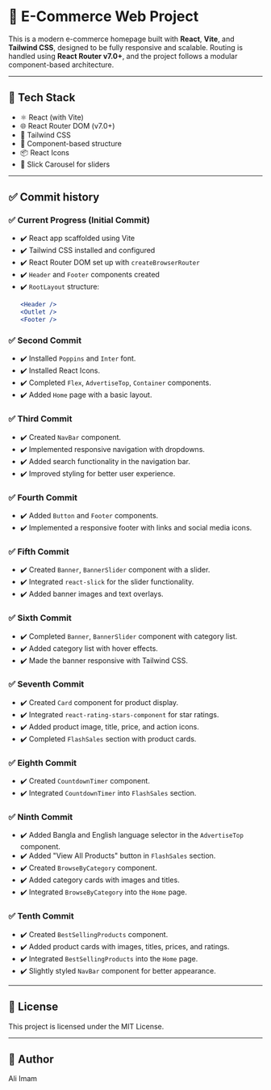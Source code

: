 # 🛒 E-Commerce Web Project

This is a modern e-commerce homepage built with **React**, **Vite**, and **Tailwind CSS**, designed to be fully responsive and scalable. Routing is handled using **React Router v7.0+**, and the project follows a modular component-based architecture.

---

## 🚀 Tech Stack

- ⚛️ React (with Vite)
- 🌐 React Router DOM (v7.0+)
- 🎨 Tailwind CSS
- 📁 Component-based structure
- 📦 React Icons
- 📸 Slick Carousel for sliders

---

## ✅ Commit history

### ✅ Current Progress (Initial Commit)

- ✔️ React app scaffolded using Vite
- ✔️ Tailwind CSS installed and configured
- ✔️ React Router DOM set up with `createBrowserRouter`
- ✔️ `Header` and `Footer` components created
- ✔️ `RootLayout` structure:
  ```jsx
  <Header />
  <Outlet />
  <Footer />
  ```

### ✅ Second Commit

- ✔️ Installed `Poppins` and `Inter` font.
- ✔️ Installed React Icons.
- ✔️ Completed `Flex`, `AdvertiseTop`, `Container` components.
- ✔️ Added `Home` page with a basic layout.

### ✅ Third Commit

- ✔️ Created `NavBar` component.
- ✔️ Implemented responsive navigation with dropdowns.
- ✔️ Added search functionality in the navigation bar.
- ✔️ Improved styling for better user experience.

### ✅ Fourth Commit

- ✔️ Added `Button` and `Footer` components.
- ✔️ Implemented a responsive footer with links and social media icons.

### ✅ Fifth Commit

- ✔️ Created `Banner`, `BannerSlider` component with a slider.
- ✔️ Integrated `react-slick` for the slider functionality.
- ✔️ Added banner images and text overlays.

### ✅ Sixth Commit

- ✔️ Completed `Banner`, `BannerSlider` component with category list.
- ✔️ Added category list with hover effects.
- ✔️ Made the banner responsive with Tailwind CSS.

### ✅ Seventh Commit

- ✔️ Created `Card` component for product display.
- ✔️ Integrated `react-rating-stars-component` for star ratings.
- ✔️ Added product image, title, price, and action icons.
- ✔️ Completed `FlashSales` section with product cards.

### ✅ Eighth Commit

- ✔️ Created `CountdownTimer` component.
- ✔️ Integrated `CountdownTimer` into `FlashSales` section.

### ✅ Ninth Commit

- ✔️ Added Bangla and English language selector in the `AdvertiseTop` component.
- ✔️ Added "View All Products" button in `FlashSales` section.
- ✔️ Created `BrowseByCategory` component.
- ✔️ Added category cards with images and titles.
- ✔️ Integrated `BrowseByCategory` into the `Home` page.

### ✅ Tenth Commit

- ✔️ Created `BestSellingProducts` component.
- ✔️ Added product cards with images, titles, prices, and ratings.
- ✔️ Integrated `BestSellingProducts` into the `Home` page.
- ✔️ Slightly styled `NavBar` component for better appearance.

---

## 📄 License

This project is licensed under the MIT License.

---

## 💼 Author

Ali Imam

